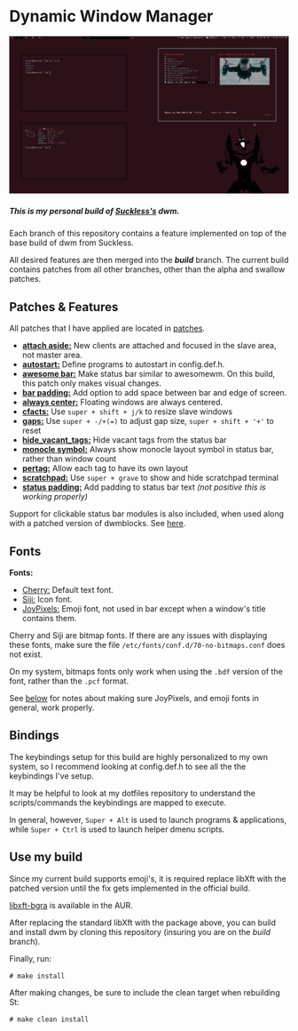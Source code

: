# Dynamic Window Manager

![](./mydwm.png)

##### This is my personal build of [Suckless's](https://dwm.suckless.org) dwm. 
Each branch of this repository contains a feature implemented on top of the base build of dwm from Suckless. 

All desired features are then merged into the ***build*** branch. 
The current build contains patches from all other branches, other than the alpha and swallow patches.

## Patches & Features
All patches that I have applied are located in [patches](./patches).

+ [**attach aside:**](https://dwm.suckless.org/patches/attachaside) New clients are attached and focused in the slave area, not master area.
+ [**autostart:**](https://dwm.suckless.org/patches/cool_autostart) Define programs to autostart in config.def.h.
+ [**awesome bar:**](https://dwm.suckless.org/patches/awesomebar) Make status bar similar to awesomewm. On this build, this patch only makes visual changes.
+ [**bar padding:**](https://dwm.suckless.org/patches/barpadding) Add option to add space between bar and edge of screen.
+ [**always center:**](https://dwm.suckless.org/patches/alwayscenter) Floating windows are always centered.
+ [**cfacts:**](https://dwm.suckless.org/patches/cfacts) Use `super + shift + j/k` to resize slave windows
+ [**gaps:**](https://dwm.suckless.org/patches/fullgaps) Use `super + -/+(=)` to adjust gap size, `super + shift + '+'` to reset 
+ [**hide_vacant_tags:**](https://dwm.suckless.org/patches/hide_vacant_tags) Hide vacant tags from the status bar
+ [**monocle symbol:**](https://dwm.suckless.org/patches/monoclesymbol) Always show monocle layout symbol in status bar, rather than window count
+ [**pertag:**](https://dwm.suckless.org/patches/pertag) Allow each tag to have its own layout
+ [**scratchpad:**](https://dwm.suckless.org/patches/scratchpad) Use `super + grave` to show and hide scratchpad terminal
+ [**status padding:**](https://dwm.suckless.org/patches/statuspadding) Add padding to status bar text *(not positive this is working properly)*

Support for clickable status bar modules is also included, when used along with a patched version of dwmblocks. See [here](https://dwm.suckless.org/patches/statuscmd/).

## Fonts
**Fonts:**

+ [Cherry:](https://github.com/turquoise-hexagon/cherry) Default text font.
+ [Siji:](https://github.com/stark/siji) Icon font.
+ [JoyPixels:](https://www.joypixels.com) Emoji font, not used in bar except when a window's title contains them.

Cherry and Siji are bitmap fonts. If there are any issues with displaying these fonts, make sure the file `/etc/fonts/conf.d/70-no-bitmaps.conf` does not exist. 

On my system, bitmaps fonts only work when using the `.bdf` version of the font, rather than the `.pcf` format.

See [below](#use-my-build) for notes about making sure JoyPixels, and emoji fonts in general, work properly.

## Bindings
The keybindings setup for this build are highly personalized to my own system, so I recommend looking at config.def.h to see all the the keybindings I've setup. 

It may be helpful to look at my dotfiles repository to understand the scripts/commands the keybindings are mapped to execute.

In general, however, `Super + Alt` is used to launch programs & applications, while `Super + Ctrl` is used to launch helper dmenu scripts.

## Use my build
Since my current build supports emoji's, it is required replace libXft with the patched version until the fix gets implemented in the official build.  

[libxft-bgra](https://aur.archlinux.org/packages/libxft-bgra/) is available in the AUR.

After replacing the standard libXft with the package above, you can build and install dwm by cloning this repository (insuring you are on the *build* branch).

Finally, run:
```shell
# make install
```

After making changes, be sure to include the clean target when rebuilding St:
```shell
# make clean install
```
